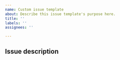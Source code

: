 ```yaml
---
name: Custom issue template
about: Describe this issue template's purpose here.
title: ''
labels: ''
assignees: ''

---
```


<!--- For issues with the Argent app, please email support@argent.xyz  -->

## Issue description
